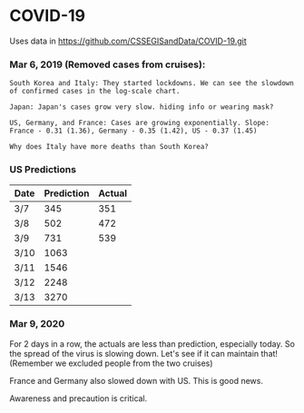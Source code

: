 # COVID-19

Uses data in https://github.com/CSSEGISandData/COVID-19.git

### Mar 6, 2019 (Removed cases from cruises):

    South Korea and Italy: They started lockdowns. We can see the slowdown of confirmed cases in the log-scale chart.
  
    Japan: Japan's cases grow very slow. hiding info or wearing mask?
  
    US, Germany, and France: Cases are growing exponentially. Slope: France - 0.31 (1.36), Germany - 0.35 (1.42), US - 0.37 (1.45)

    Why does Italy have more deaths than South Korea?

### US Predictions

|Date | Prediction | Actual |
|-----|------------|--------|
|3/7  |   345      |  351   |
|3/8  |   502      |  472   |
|3/9  |   731      |  539   |
|3/10 |   1063     |        |
|3/11 |   1546     |        |
|3/12 |   2248     |        |
|3/13 |   3270     |        |


### Mar 9, 2020

For 2 days in a row, the actuals are less than prediction, especially today. So the spread of the virus is slowing down. Let's see if it can maintain that! (Remember we excluded people from the two cruises)

France and Germany also slowed down with US. This is good news.

Awareness and precaution is critical.
